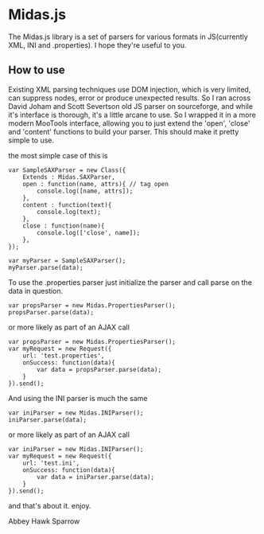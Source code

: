 Midas.js
===========

The Midas.js library is a set of parsers for various formats in JS(currently XML, INI and .properties). I hope they're useful to you.

How to use
----------

Existing XML parsing techniques use DOM injection, which is very limited, can suppress nodes, error or produce unexpected results. So I ran across David Joham and Scott Severtson old JS parser on sourceforge, and while it's interface is thorough, it's a little arcane to use. So I wrapped it in a more modern MooTools interface, allowing you to just extend the 'open', 'close' and 'content' functions to build your parser. This should make it pretty simple to use.

the most simple case of this is

    var SampleSAXParser = new Class({
        Extends : Midas.SAXParser,
        open : function(name, attrs){ // tag open
            console.log([name, attrs]);
        },
        content : function(text){ 
            console.log(text);
        },
        close : function(name){
            console.log(['close', name]);
        },
    });
    
    var myParser = SampleSAXParser();
    myParser.parse(data);

To use the .properties parser just initialize the parser and call parse on the data in question.

    var propsParser = new Midas.PropertiesParser();
    propsParser.parse(data);

or more likely as part of an AJAX call

    var propsParser = new Midas.PropertiesParser();
    var myRequest = new Request({
        url: 'test.properties',
        onSuccess: function(data){
            var data = propsParser.parse(data);
        }
    }).send();

And using the INI parser is much the same

    var iniParser = new Midas.INIParser();
    iniParser.parse(data);

or more likely as part of an AJAX call

    var iniParser = new Midas.INIParser();
    var myRequest = new Request({
        url: 'test.ini',
        onSuccess: function(data){
            var data = iniParser.parse(data);
        }
    }).send();

and that's about it. enjoy.

Abbey Hawk Sparrow